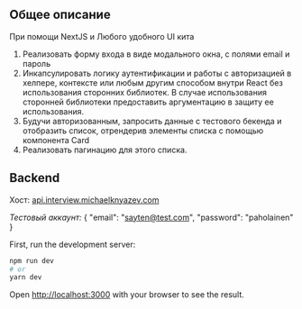 ## **Общее описание**

При помощи NextJS и Любого удобного UI кита 

1. Реализовать форму входа в виде модального окна, с полями email и пароль
2. Инкапсулировать логику аутентификации и работы с авторизацией в хелпере, контексте или любым другим способом внутри React без использования сторонних библиотек. В случае использования сторонней библиотеки предоставить аргументацию в защиту ее использования.
3. Будучи авторизованным, запросить данные с тестового бекенда и отобразить список, отрендерив элементы списка с помощью компонента Card 
4. Реализовать пагинацию для этого списка.

## **Backend**

Хост: [api.interview.michaelknyazev.com](http://api.interview.michaelknyazev.com/)

*Тестовый аккаунт:*
{
	"email": "sayten@test.com",
	"password": "paholainen"
}


First, run the development server:

```bash
npm run dev
# or
yarn dev
```

Open [http://localhost:3000](http://localhost:3000) with your browser to see the result.

